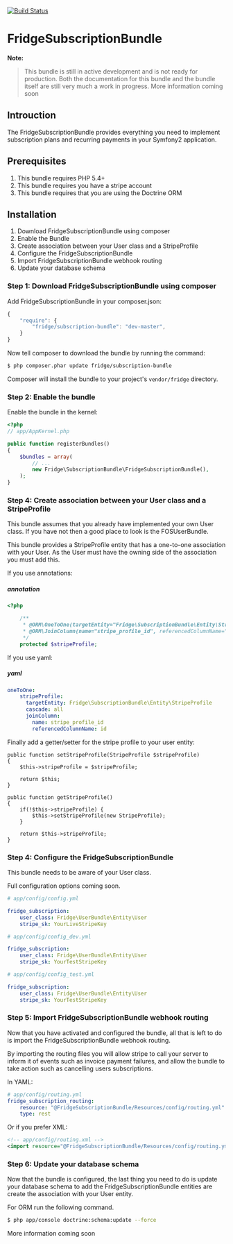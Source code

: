 [![Build Status](https://travis-ci.org/EddyLane/SubscriptionBundle.png?branch=master)](https://travis-ci.org/EddyLane/SubscriptionBundle)

FridgeSubscriptionBundle
========================

**Note:**

> This bundle is still in active development and is not ready for production.
> Both the documentation for this bundle and the bundle itself are still very much a work in progress.
> More information coming soon

## Introuction

The FridgeSubscriptionBundle provides everything you need to implement subscription plans and recurring payments in your Symfony2 application.

## Prerequisites

1. This bundle requires PHP 5.4+
2. This bundle requires you have a stripe account
3. This bundle requires that you are using the Doctrine ORM

## Installation

1. Download FridgeSubscriptionBundle using composer
2. Enable the Bundle
3. Create association between your User class and a StripeProfile
4. Configure the FridgeSubscriptionBundle
5. Import FridgeSubscriptionBundle webhook routing
6. Update your database schema

### Step 1: Download FridgeSubscriptionBundle using composer

Add FridgeSubscriptionBundle in your composer.json:

```js
{
    "require": {
        "fridge/subscription-bundle": "dev-master",    
    }
}
```
Now tell composer to download the bundle by running the command:

``` bash
$ php composer.phar update fridge/subscription-bundle
```

Composer will install the bundle to your project's `vendor/fridge` directory.

### Step 2: Enable the bundle

Enable the bundle in the kernel:

``` php
<?php
// app/AppKernel.php

public function registerBundles()
{
    $bundles = array(
        // ...
        new Fridge\SubscriptionBundle\FridgeSubscriptionBundle(),
    );
}
```
### Step 4: Create association between your User class and a StripeProfile

This bundle assumes that you already have implemented your own User class. If you have not then a good place to look is the FOSUserBundle.

This bundle provides a StripeProfile entity that has a one-to-one association with your User. As the User must have the owning side of the association you must add this.

If you use annotations:

##### annotation

``` php
<?php

    /**
     * @ORM\OneToOne(targetEntity="Fridge\SubscriptionBundle\Entity\StripeProfile", cascade={"all"})
     * @ORM\JoinColumn(name="stripe_profile_id", referencedColumnName="id")
     */
    protected $stripeProfile;
```

If you use yaml:

##### yaml

``` yml
oneToOne:
    stripeProfile:
      targetEntity: Fridge\SubscriptionBundle\Entity\StripeProfile
      cascade: all
      joinColumn:
        name: stripe_profile_id
        referencedColumnName: id
``` 

Finally add a getter/setter for the stripe profile to your user entity:

    public function setStripeProfile(StripeProfile $stripeProfile)
    {
        $this->stripeProfile = $stripeProfile;

        return $this;
    }

    public function getStripeProfile()
    {
        if(!$this->stripeProfile) {
            $this->setStripeProfile(new StripeProfile);
        }

        return $this->stripeProfile;
    }


### Step 4: Configure the FridgeSubscriptionBundle

This bundle needs to be aware of your User class.

Full configuration options coming soon.

``` yaml
# app/config/config.yml

fridge_subscription:
    user_class: Fridge\UserBundle\Entity\User
    stripe_sk: YourLiveStripeKey

```

``` yaml
# app/config/config_dev.yml

fridge_subscription:
    user_class: Fridge\UserBundle\Entity\User
    stripe_sk: YourTestStripeKey

```

``` yaml
# app/config/config_test.yml

fridge_subscription:
    user_class: Fridge\UserBundle\Entity\User
    stripe_sk: YourTestStripeKey

```

### Step 5: Import FridgeSubscriptionBundle webhook routing

Now that you have activated and configured the bundle, all that is left to do is
import the FridgeSubscriptionBundle webhook routing.

By importing the routing files you will allow stripe to call your server to inform it of events such as invoice payment failures, and allow the bundle to take action such as cancelling users subscriptions.

In YAML:

``` yaml
# app/config/routing.yml
fridge_subscription_routing:
    resource: "@FridgeSubscriptionBundle/Resources/config/routing.yml"
    type: rest
```

Or if you prefer XML:

``` xml
<!-- app/config/routing.xml -->
<import resource="@FridgeSubscriptionBundle/Resources/config/routing.yml" type="rest" />
```


### Step 6: Update your database schema

Now that the bundle is configured, the last thing you need to do is update your
database schema to add the FridgeSubscriptionBundle entities are create the association with your User entity.

For ORM run the following command.

``` bash
$ php app/console doctrine:schema:update --force
```


More information coming soon
